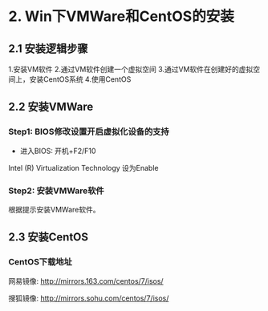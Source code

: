# 2. Win下VMWare和CentOS的安装

## 2.1 安装逻辑步骤
1.安装VM软件
2.通过VM软件创建一个虚拟空间
3.通过VM软件在创建好的虚拟空间上，安装CentOS系统
4.使用CentOS

## 2.2 安装VMWare
### Step1: BIOS修改设置开启虚拟化设备的支持
* 进入BIOS: 开机+F2/F10

Intel (R) Virtualization Technology 设为Enable


### Step2: 安装VMWare软件
根据提示安装VMWare软件。


## 2.3 安装CentOS
### CentOS下载地址
网易镜像: http://mirrors.163.com/centos/7/isos/

搜狐镜像: http://mirrors.sohu.com/centos/7/isos/






